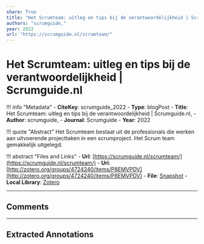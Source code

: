 ```yaml
---
share: True
title: "Het Scrumteam: uitleg en tips bij de verantwoordelijkheid | Scrumguide.nl"
authors: "scrumguide,"
year: 2022
url: "https://scrumguide.nl/scrumteam/"
---
```

# Het Scrumteam: uitleg en tips bij de verantwoordelijkheid | Scrumguide.nl

!!! info "Metadata"
	- **CiteKey**: scrumguide_2022
	- **Type**: blogPost
	- **Title**: Het Scrumteam: uitleg en tips bij de verantwoordelijkheid | Scrumguide.nl, 
	- **Author**: scrumguide,
	- **Journal**: Scrumguide 
	- **Year**: 2022 

!!! quote "Abstract"
	Het Scrumteam bestaat uit de professionals die werken aan uitvoerende projecttaken in een scrumproject. Het Scrum team gemakkelijk uitgelegd.

!!! abstract "Files and Links"
	- **Url**: [https://scrumguide.nl/scrumteam/](https://scrumguide.nl/scrumteam/)
	- **Uri**: [http://zotero.org/groups/4724240/items/P8EMVPDV](http://zotero.org/groups/4724240/items/P8EMVPDV)
	- **File**: [Snapshot](file:///Users/jan/Zotero/storage/LMM58I4J/scrumteam.html)
	- **Local Library**: [Zotero]((zotero://select/groups/4724240/items/P8EMVPDV))

----

## Comments



----

## Extracted Annotations